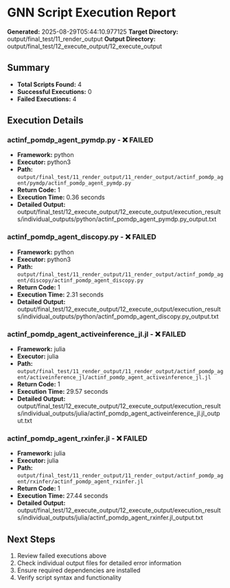 # GNN Script Execution Report

**Generated:** 2025-08-29T05:44:10.977125
**Target Directory:** output/final_test/11_render_output
**Output Directory:** output/final_test/12_execute_output/12_execute_output

## Summary

- **Total Scripts Found:** 4
- **Successful Executions:** 0
- **Failed Executions:** 4

## Execution Details

### actinf_pomdp_agent_pymdp.py - ❌ FAILED

- **Framework:** python
- **Executor:** python3
- **Path:** `output/final_test/11_render_output/11_render_output/actinf_pomdp_agent/pymdp/actinf_pomdp_agent_pymdp.py`
- **Return Code:** 1
- **Execution Time:** 0.36 seconds
- **Detailed Output:** output/final_test/12_execute_output/12_execute_output/execution_results/individual_outputs/python/actinf_pomdp_agent_pymdp.py_output.txt

### actinf_pomdp_agent_discopy.py - ❌ FAILED

- **Framework:** python
- **Executor:** python3
- **Path:** `output/final_test/11_render_output/11_render_output/actinf_pomdp_agent/discopy/actinf_pomdp_agent_discopy.py`
- **Return Code:** 1
- **Execution Time:** 2.31 seconds
- **Detailed Output:** output/final_test/12_execute_output/12_execute_output/execution_results/individual_outputs/python/actinf_pomdp_agent_discopy.py_output.txt

### actinf_pomdp_agent_activeinference_jl.jl - ❌ FAILED

- **Framework:** julia
- **Executor:** julia
- **Path:** `output/final_test/11_render_output/11_render_output/actinf_pomdp_agent/activeinference_jl/actinf_pomdp_agent_activeinference_jl.jl`
- **Return Code:** 1
- **Execution Time:** 29.57 seconds
- **Detailed Output:** output/final_test/12_execute_output/12_execute_output/execution_results/individual_outputs/julia/actinf_pomdp_agent_activeinference_jl.jl_output.txt

### actinf_pomdp_agent_rxinfer.jl - ❌ FAILED

- **Framework:** julia
- **Executor:** julia
- **Path:** `output/final_test/11_render_output/11_render_output/actinf_pomdp_agent/rxinfer/actinf_pomdp_agent_rxinfer.jl`
- **Return Code:** 1
- **Execution Time:** 27.44 seconds
- **Detailed Output:** output/final_test/12_execute_output/12_execute_output/execution_results/individual_outputs/julia/actinf_pomdp_agent_rxinfer.jl_output.txt

## Next Steps

1. Review failed executions above
2. Check individual output files for detailed error information
3. Ensure required dependencies are installed
4. Verify script syntax and functionality

